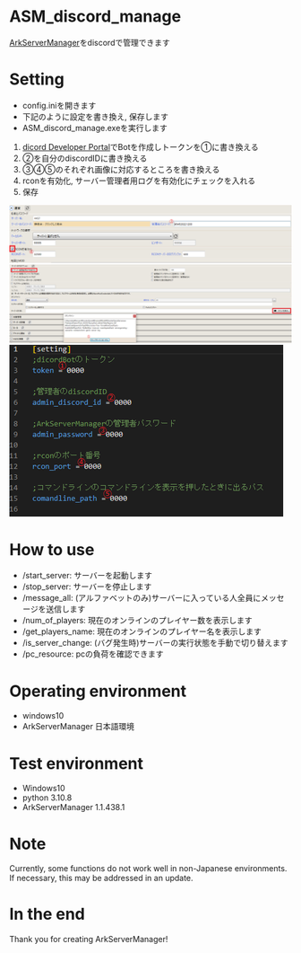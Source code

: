 # ASM_discord_manage
[ArkServerManager](https://arkservermanager.freeforums.net/thread/5193/downloads)をdiscordで管理できます

# Setting
* config.iniを開きます
* 下記のように設定を書き換え, 保存します
* ASM_discord_manage.exeを実行します

1. [dicord Developer Portal](https://discord.com/developers/applications)でBotを作成しトークンを①に書き換える
2. ②を自分のdiscordIDに書き換える
3. ③④⑤のそれぞれ画像に対応するところを書き換える
4. rconを有効化, サーバー管理者用ログを有効化にチェックを入れる
5. 保存

![asm1](picture\asm1.png)
![asm2](picture\asm2.png)
![config.ini](picture\ini.png)

# How to use
* /start_server: サーバーを起動します
* /stop_server: サーバーを停止します
* /message_all: (アルファベットのみ)サーバーに入っている人全員にメッセージを送信します
* /num_of_players: 現在のオンラインのプレイヤー数を表示します
* /get_players_name: 現在のオンラインのプレイヤー名を表示します
* /is_server_change: (バグ発生時)サーバーの実行状態を手動で切り替えます
* /pc_resource: pcの負荷を確認できます
# Operating environment
* windows10
* ArkServerManager 日本語環境

# Test environment
* Windows10
* python 3.10.8
* ArkServerManager 1.1.438.1

# Note
Currently, some functions do not work well in non-Japanese environments. If necessary, this may be addressed in an update.

# In the end
Thank you for creating ArkServerManager!